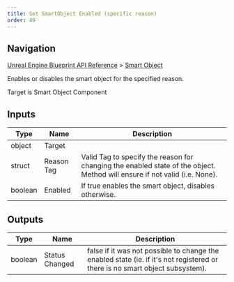 ```yaml
---
title: Set SmartObject Enabled (specific reason)
order: 49
---
```

## Navigation

[Unreal Engine Blueprint API Reference](https://dev.epicgames.com/documentation/en-us/unreal-engine/BlueprintAPI) > [Smart Object](https://dev.epicgames.com/documentation/en-us/unreal-engine/BlueprintAPI/SmartObject)

Enables or disables the smart object for the specified reason.

Target is Smart Object Component

## Inputs

| Type | Name | Description |
| --- | --- | --- |
| object | Target |  |
| struct | Reason Tag | Valid Tag to specify the reason for changing the enabled state of the object. Method will ensure if not valid (i.e. None). |
| boolean | Enabled | If true enables the smart object, disables otherwise. |

## Outputs

| Type | Name | Description |
| --- | --- | --- |
| boolean | Status Changed | false if it was not possible to change the enabled state (ie. if it's not registered or there is no smart object subsystem). |
